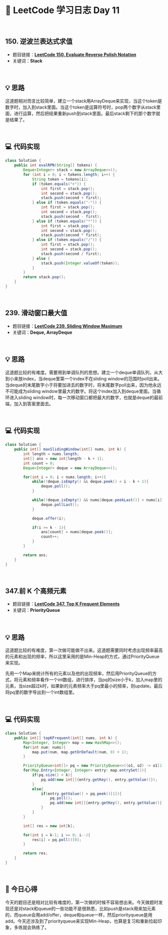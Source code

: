 # 📝 LeetCode 学习日志 Day 11

<br>

## 150. 逆波兰表达式求值
- 题目链接：[**LeetCode 150. Evaluate Reverse Polish Notation**](https://leetcode.com/problems/evaluate-reverse-polish-notation/)
- 关键词：**Stack**  

<br>

## 💡 思路
这道题相对而言比较简单，建立一个stack用ArrayDeque来实现，当这个token是数字时，加入到stack里面。当这个token是运算符号时，pop两个数字从stack里面，进行运算，然后把结果重新push到stack里面。最后stack剩下的那个数字就是结果了。

<br>

## 💻 代码实现
```java
class Solution {
    public int evalRPN(String[] tokens) {
        Deque<Integer> stack = new ArrayDeque<>();
        for (int i = 0; i < tokens.length; i++) {
            String token = tokens[i];
            if (token.equals("+")) {
                int first = stack.pop();
                int second = stack.pop();
                stack.push(second + first);
            } else if (token.equals("-")) {
                int first = stack.pop();
                int second = stack.pop();
                stack.push(second - first);
            } else if (token.equals("*")) {
                int first = stack.pop();
                int second = stack.pop();
                stack.push(second * first);
            } else if (token.equals("/")) {
                int first = stack.pop();
                int second = stack.pop();
                stack.push(second / first);
            } else {
                stack.push(Integer.valueOf(token));
            }
        }
        return stack.pop();
    }
}
```

<br>

## 239. 滑动窗口最大值
- 题目链接：[**LeetCode 239. Sliding Window Maximum**](https://leetcode.com/problems/sliding-window-maximum/)
- 关键词：**Deque, ArrayDeque**

<br>

## 💡 思路
这道题比较的有难度。需要用到单调队列的思想。建立一个deque单调队列，从大到小来放index，当deque里第一个index不在sliding window的范围时poll出来。当deque的末尾数字小于将要加进去的数字时，将末尾数字poll出来，因为他永远不可能成为sliding window里最大的数字。将这个index加入到deque里面。当循环进入sliding window时，每一次移动窗口都把最大的数字，也就是deque的最前端，加入到答案里面去。

<br>

## 💻 代码实现
```java
class Solution {
    public int[] maxSlidingWindow(int[] nums, int k) {
        int length = nums.length;
        int[] ans = new int[length - k + 1];
        int count = 0;
        Deque<Integer> deque = new ArrayDeque<>();

        for(int i = 0; i < nums.length; i++){
            while(!deque.isEmpty() && deque.peek() < i - k + 1){
                deque.poll();
            }

            while(!deque.isEmpty() && nums[deque.peekLast()] < nums[i]){
                deque.pollLast();
            }

            deque.offer(i);

            if(i >= k - 1){
                ans[count] = nums[deque.peek()];
                count++;
            }
        }

        return ans;
    }
}
```

<br>

## 347.前 K 个高频元素
- 题目链接：[**LeetCode 347. Top K Frequent Elements**](https://leetcode.com/problems/top-k-frequent-elements/)
- 关键词：**PriorityQueue**

<br>

## 💡 思路
这道题比较的有难度，第一次做可能做不出来。这道题需要同时考虑出现频率最高的元素和出现的频率，所以这里采用的是Min-Heap的方式，通过PriorityQueue来实现。

先用一个Map来统计所有的元素以及他的出现频率，然后用PriorityQueue的方式，将元素和频率看作一个int数组，进行排序，当pq的size小于k，加入map里的元素，当size超过k时，如果新的元素频率大于pq里最小的频率，则update。最后将pq里的数字导出到一个int数组里。

<br>

## 💻 代码实现
```java
class Solution {
    public int[] topKFrequent(int[] nums, int k) {
        Map<Integer, Integer> map = new HashMap<>();
        for(int num: nums){
            map.put(num, map.getOrDefault(num, 0) + 1);
        }

        PriorityQueue<int[]> pq = new PriorityQueue<>((o1, o2) -> o1[1] - o2[1]);
        for(Map.Entry<Integer, Integer> entry: map.entrySet()){
            if(pq.size() < k){
                pq.add(new int[]{entry.getKey(), entry.getValue()});
            }
            else{
                if(entry.getValue() > pq.peek()[1]){
                    pq.poll();
                    pq.add(new int[]{entry.getKey(), entry.getValue()});
                }
            }
        }

        int[] res = new int[k];

        for(int i = k-1; i >= 0; i--){
            res[i] = pq.poll()[0];
        }

        return res;
    }
}
```

<br>

## 📝 今日心得
今天的题目还是相对比较有难度的，第一次做的时候不容易想出来。今天做题时发现还是对stack和queue的一些功能不是很熟悉，比如push是stack用来加元素的，而queue会用add/offer，deque和queue一样，然后priorityqueue是用add。今天还涉及到了priorityqueue来实现Min-Heap，也算是复习和重新捡起印象，多练就会熟练了。